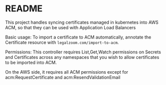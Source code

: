 # README
This project handles syncing certificates managed in kubernetes into AWS ACM, so that they can be used with Application Load Balancers


Basic usage:
To import a certificate to ACM automatically, annotate the Certificate resource with `legalzoom.com/import-to-acm`. 

Permissions:
This controller requires List,Get,Watch permissions on Secrets and Certificates across any namespaces that you wish to allow certificates to be imported into ACM.

On the AWS side, it requires all ACM permissions except for acm:RequestCertificate and acm:ResendValidationEmail
